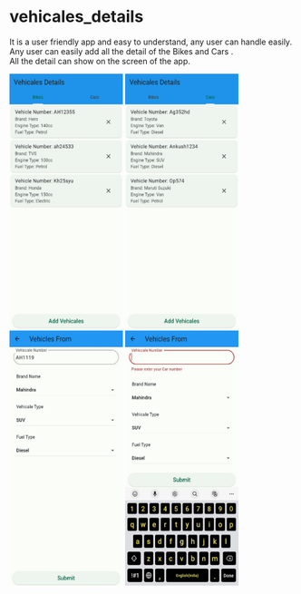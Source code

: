 # vehicales_details
It is a user friendly app and easy to understand, any user can handle easily.
<br>
Any user can easily add all the detail of the Bikes and Cars .
<br>
All the detail can show on the screen of the app.
<br>
<div style=align-items: center;">
  <img width=200px height=450px src="https://github.com/Singh-mrityunjay12/Flutter-Vehicles-App/blob/main/screenshotApp/wh1.jpg">
  <img width=200px height=450px src="https://github.com/Singh-mrityunjay12/Flutter-Vehicles-App/blob/main/screenshotApp/wh2.jpg">
  <img width=200px height=450px src="https://github.com/Singh-mrityunjay12/Flutter-Vehicles-App/blob/main/screenshotApp/wh3.jpg">
  <img width=200px height=450px src="https://github.com/Singh-mrityunjay12/Flutter-Vehicles-App/blob/main/screenshotApp/wh4.jpg">
</div>



